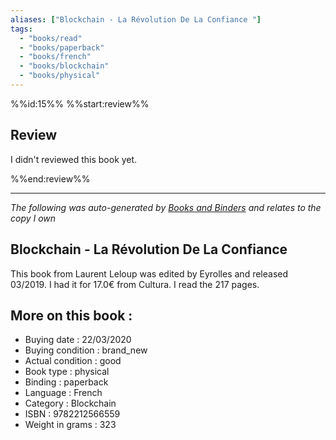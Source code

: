 ```yaml
---
aliases: ["Blockchain - La Révolution De La Confiance "] 
tags: 
  - "books/read" 
  - "books/paperback" 
  - "books/french"
  - "books/blockchain"
  - "books/physical"
---
```

%%id:15%%
%%start:review%%
## Review
I didn't reviewed this book yet. 

%%end:review%%

---
_The following was auto-generated by [Books and Binders](Books%20and%20Binders.md) and relates to the copy I own_
## Blockchain - La Révolution De La Confiance 
This book from Laurent Leloup  was edited by Eyrolles and released 03/2019. I had it for 17.0€ from Cultura. I read the 217 pages.

## More on this book :
- Buying date : 22/03/2020
- Buying condition : brand_new
- Actual condition : good
- Book type : physical
- Binding : paperback
- Language : French
- Category : Blockchain
- ISBN : 9782212566559
- Weight in grams : 323
